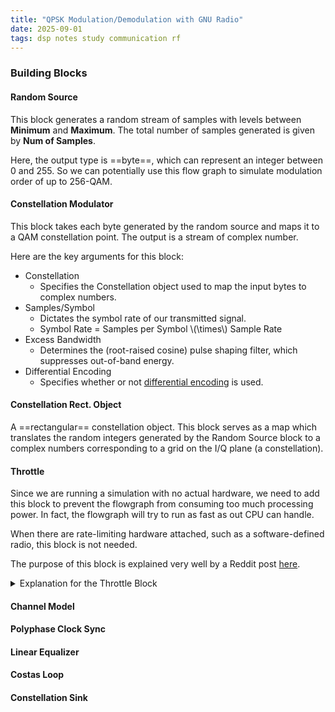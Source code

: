```yaml
---
title: "QPSK Modulation/Demodulation with GNU Radio"
date: 2025-09-01
tags: dsp notes study communication rf
---
```


<h3>Building Blocks</h3>

<h4>Random Source</h4>

This block generates a random stream of samples with levels between **Minimum** and **Maximum**. The total number of samples generated is given by **Num of Samples**.

Here, the output type is ==byte==, which can represent an integer between 0 and 255. So we can potentially use this flow graph to simulate modulation order of up to 256-QAM.

<h4>Constellation Modulator</h4>
This block takes each byte generated by the random source and maps it to a QAM constellation point. The output is a stream of complex number.

Here are the key arguments for this block:

- Constellation
    - Specifies the Constellation object used to map the input bytes to complex numbers.
- Samples/Symbol
    - Dictates the symbol rate of our transmitted signal. 
    - Symbol Rate = Samples per Symbol \\(\times\\) Sample Rate
- Excess Bandwidth
    - Determines the (root-raised cosine) pulse shaping filter, which suppresses out-of-band energy.
- Differential Encoding
    - Specifies whether or not [differential encoding](https://en.wikipedia.org/wiki/Differential_coding) is used.

<h4>Constellation Rect. Object</h4>

A ==rectangular== constellation object. This block serves as a map which translates the random integers generated by the Random Source block to a complex numbers corresponding to a grid on the I/Q plane (a constellation).

<h4>Throttle</h4>

Since we are running a simulation with no actual hardware, we need to add this block to prevent the flowgraph from consuming too much processing power. In fact, the flowgraph will try to run as fast as out CPU can handle. 

When there are rate-limiting hardware attached, such as a software-defined radio, this block is not needed.

The purpose of this block is explained very well by a Reddit post [here](https://www.reddit.com/r/GNURadio/comments/1d4pz1u/sample_rates_why_cant_i_slow_down_gnuradio/).

<details>
<summary>Explanation for the Throttle Block</summary>
TLDR: if you don't have a radio to enforce a real-world speed, then you want a Throttle block somewhere in your graph.

The thing to remember about GNURadio is that it is not designed to limit its processing to real-time. It runs as fast as the processor can execute the code in the various blocks. Execution is opportunistic: if a block has sufficient data in its input buffers and sufficient space to write into its output buffers, it will be scheduled and will execute as soon as the CPU has time to run it.
At any given time, a flowgraph has a buffer that is currently limiting the speed of the overall system. Examples:

- The output buffer of a source block that is waiting for data from the world outside GNURadio (like those coming in from a physical radio receiver)
- The input buffer of a sink block that is waiting to send data to the outside world (like the input to a physical radio transmitter)
- The input buffer to a complex processing block, which slows down upstream blocks (who have to wait for somewhere to put their outputs) and slows down downstream blocks (who have no input to process yet)

(Keep in mind that the output buffer of one block is the same buffer as the input buffer to the next block in the graph.)

In most cases where there is a physical radio involved, assuming you're not getting overruns or underruns reported by the radio, then the sample rate of that radio limits the flowgraph's execution speed.

GNURadio Companion creates a bit of confusion by supplying a "sample_rate" variable for every new graph, but that's just a number being assigned to a variable named "sample_rate". A graph does not inherently have a sample rate; instead, that's just the variable name used by default for most physical hardware blocks. If your graph has no hardware clock limiting its execution speed, then "sample_rate" is not used to set the processing rate.

Long story short - if you don't have a hardware clock limiting the rate of your flowgraph but you still want to "emulate" a fixed sample rate, then you want a Throttle block. The Throttle block's job is to use the system clock to determine when to copy output from its input buffer to its output buffer. By doing so, it limits the speed of the whole flowgraph. However, you almost never want a Throttle block in a flowgraph that has a real radio, so be sure to remove or bypass it when you get the real radio going. 
</details>


<h4>Channel Model</h4>

<h4>Polyphase Clock Sync</h4>

<h4>Linear Equalizer</h4>

<h4>Costas Loop</h4>

<h4>Constellation Sink</h4>